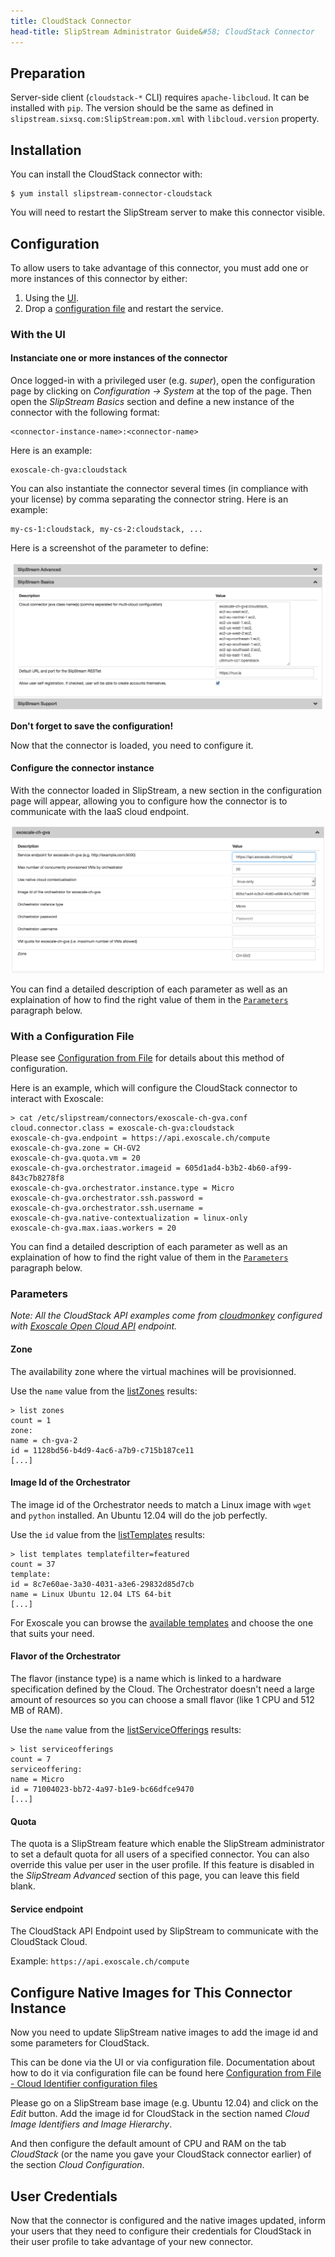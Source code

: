 ```yaml
---
title: CloudStack Connector
head-title: SlipStream Administrator Guide&#58; CloudStack Connector
---
```


## Preparation

Server-side client (`cloudstack-*` CLI) requires `apache-libcloud`.
It can be installed with `pip`. The version should be the same as defined in
`slipstream.sixsq.com:SlipStream:pom.xml` with `libcloud.version` property.

## Installation

You can install the CloudStack connector with:

    $ yum install slipstream-connector-cloudstack

You will need to restart the SlipStream server to make this connector
visible.

## Configuration

To allow users to take advantage of this connector, you must add one
or more instances of this connector by either:

 1. Using the [UI](#with-the-ui).
 2. Drop a [configuration file](#with-a-configuration-file) and restart the
    service.

### With the UI

#### Instanciate one or more instances of the connector

Once logged-in with a privileged user (e.g. *super*), open the configuration
page by clicking on *Configuration -> System* at the top of the page.
Then open the *SlipStream Basics* section and define a new instance of the
connector with the following format:

    <connector-instance-name>:<connector-name>


Here is an example:

    exoscale-ch-gva:cloudstack


You can also instantiate the connector several times (in compliance with your
license) by comma separating the connector string. Here is an example:

    my-cs-1:cloudstack, my-cs-2:cloudstack, ...

Here is a screenshot of the parameter to define:

![SlipStream Configuation - Basics section]

**Don't forget to save the configuration!**

Now that the connector is loaded, you need to configure it.

#### Configure the connector instance

With the connector loaded in SlipStream, a new section in the configuration
page will appear, allowing you to configure how the connector is to
communicate with the IaaS cloud endpoint.

![SlipStream Configuation - CloudStack section]

You can find a detailed description of each parameter as well as an
explaination of how to find the right value of them in the
[`Parameters`](#parameters) paragraph below.

### With a Configuration File

Please see [Configuration from File] for details about this method of
configuration.

Here is an example, which will configure the CloudStack connector to interact
with Exoscale:

    > cat /etc/slipstream/connectors/exoscale-ch-gva.conf
    cloud.connector.class = exoscale-ch-gva:cloudstack
    exoscale-ch-gva.endpoint = https://api.exoscale.ch/compute
    exoscale-ch-gva.zone = CH-GV2
    exoscale-ch-gva.quota.vm = 20
    exoscale-ch-gva.orchestrator.imageid = 605d1ad4-b3b2-4b60-af99-843c7b8278f8
    exoscale-ch-gva.orchestrator.instance.type = Micro
    exoscale-ch-gva.orchestrator.ssh.password =
    exoscale-ch-gva.orchestrator.ssh.username =
    exoscale-ch-gva.native-contextualization = linux-only
    exoscale-ch-gva.max.iaas.workers = 20

You can find a detailed description of each parameter as well as an
explaination of how to find the right value of them in the
[`Parameters`](#parameters) paragraph below.

### Parameters

*Note: All the CloudStack API examples come from [cloudmonkey] configured with
[Exoscale Open Cloud API] endpoint.*

#### Zone

The availability zone where the virtual machines will be provisionned.

Use the `name` value from the [listZones] results:

    > list zones
    count = 1
    zone:
    name = ch-gva-2
    id = 1128bd56-b4d9-4ac6-a7b9-c715b187ce11
    [...]

#### Image Id of the Orchestrator

The image id of the Orchestrator needs to match a Linux image with `wget` and
`python` installed. An Ubuntu 12.04 will do the job perfectly.

Use the `id` value from the [listTemplates] results:

    > list templates templatefilter=featured
    count = 37
    template:
    id = 8c7e60ae-3a30-4031-a3e6-29832d85d7cb
    name = Linux Ubuntu 12.04 LTS 64-bit
    [...]

For Exoscale you can browse the [available templates] and choose the one that
suits your need.

#### Flavor of the Orchestrator

The flavor (instance type) is a name which is linked to a hardware
specification defined by the Cloud. The Orchestrator doesn't need a large amount
of resources so you can choose a small flavor (like 1 CPU and 512 MB of RAM).

Use the `name` value from the [listServiceOfferings] results:

    > list serviceofferings
    count = 7
    serviceoffering:
    name = Micro
    id = 71004023-bb72-4a97-b1e9-bc66dfce9470
    [...]

#### Quota

The quota is a SlipStream feature which enable the SlipStream administrator to
set a default quota for all users of a specified connector. You can also
override this value per user in the user profile. If this feature is disabled
in the *SlipStream Advanced* section of this page, you can leave this field
blank.

#### Service endpoint

The CloudStack API Endpoint used by SlipStream to communicate with the
CloudStack Cloud.

Example: `https://api.exoscale.ch/compute`

## Configure Native Images for This Connector Instance

Now you need to update SlipStream native images to add the image id and some
parameters for CloudStack.

This can be done via the UI or via configuration file.
Documentation about how to do it via configuration file can be found here
[Configuration from File - Cloud Identifier configuration files]

Please go on a SlipStream base image (e.g. Ubuntu 12.04) and click on the
*Edit* button. Add the image id for CloudStack in the section named *Cloud
Image Identifiers and Image Hierarchy*.

And then configure the default amount of CPU and RAM on the tab *CloudStack*
(or the name you gave your CloudStack connector earlier) of the section *Cloud
Configuration*.

## User Credentials

Now that the connector is configured and the native images updated, inform
your users that they need to configure their credentials for CloudStack in
their user profile to take advantage of your new connector.

[Configuration from File]: /documentation/developer_guide/configuration_files.html
[Configuration from File - Cloud Identifier configuration files]: /documentation/developer_guide/configuration_files.html#unique-cloud-identifier-configuration-files
[cloudmonkey]: https://cwiki.apache.org/confluence/display/CLOUDSTACK/CloudStack+cloudmonkey+CLI
[Exoscale Open Cloud API]: https://community.exoscale.ch/api/compute/
[listZones]: https://cloudstack.apache.org/docs/api/apidocs-4.0.0/domain_admin/listZones.html
[listTemplates]: https://cloudstack.apache.org/docs/api/apidocs-4.0.0/domain_admin/listTemplates.html
[available templates]: https://www.exoscale.ch/open-cloud/templates/
[listServiceOfferings]: https://cloudstack.apache.org/docs/api/apidocs-4.0.0/domain_admin/listServiceOfferings.html

[SlipStream Configuation - Basics section]: images/screenshot-cloud-config-param.png
[SlipStream Configuation - CloudStack section]: images/screenshot-cloudstack_ss_system_parameters.png


